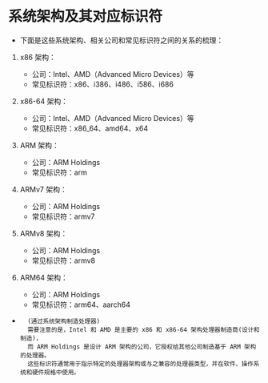 # 系统架构及其对应标识符
* 下面是这些系统架构、相关公司和常见标识符之间的关系的梳理：

1. x86 架构：
   - 公司：Intel、AMD（Advanced Micro Devices）等
   - 常见标识符：x86、i386、i486、i586、i686

2. x86-64 架构：
   - 公司：Intel、AMD（Advanced Micro Devices）等
   - 常见标识符：x86_64、amd64、x64

3. ARM 架构：
   - 公司：ARM Holdings
   - 常见标识符：arm

4. ARMv7 架构：
   - 公司：ARM Holdings
   - 常见标识符：armv7

5. ARMv8 架构：
   - 公司：ARM Holdings
   - 常见标识符：armv8

6. ARM64 架构：
   - 公司：ARM Holdings
   - 常见标识符：arm64、aarch64

* ```
    (通过系统架构制造处理器)
    需要注意的是，Intel 和 AMD 是主要的 x86 和 x86-64 架构处理器制造商(设计和制造)，
    而 ARM Holdings 是设计 ARM 架构的公司，它授权给其他公司制造基于 ARM 架构的处理器。
    这些标识符通常用于指示特定的处理器架构或与之兼容的处理器类型，并在软件、操作系统和硬件规格中使用。